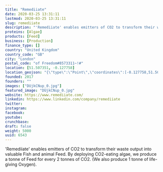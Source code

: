 ```yaml
---
title: "Remediiate"
date: 2020-03-25 13:31:11
lastmod: 2020-03-25 13:31:11
slug: remediiate
description: "'Remediiate'​ enables emitters of CO2 to transform their waste output into valuable Fish and animal Feed. By deploying CO2-eating algae, we produce a tonne of Feed for every 2 tonnes of CO2. (We also produce 1 tonne of life-giving Oxygen)."
proteins: [Algae]
products: [Feed]
business: [Production]
finance_type: []
country: "United Kingdom"
country_code: "GB"
city: "London"
postal_code: "of Freedom#8573311~!#"
location: [51.507351, -0.127758]
location_geojson: "{\"type\":\"Point\",\"coordinates\":[-0.127758,51.507351]}"
founded: 2017
founders: ""
images: ["DUjkCNup_0.jpg"]
featured_image: "DUjkCNup_0.jpg"
website: https://www.remediiate.com/
linkedin: https://www.linkedin.com/company/remediiate
twitter: 
instagram: 
facebook: 
youtube: 
crunchbase: 
draft: false
weight: 5000
uuid: 6543
---
```

'Remediiate'​ enables emitters of CO2 to transform their waste output into valuable Fish and animal Feed. By deploying CO2-eating algae, we produce a tonne of Feed for every 2 tonnes of CO2. (We also produce 1 tonne of life-giving Oxygen).
